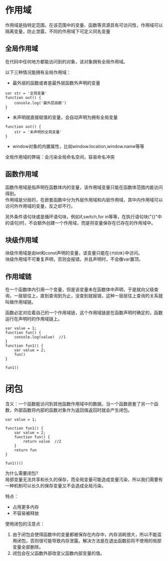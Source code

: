 # 作用域
作用域是指特定范围，在该范围中的变量、函数等资源具有可访问性，作用域可以隔离变量，防止泄露，不同的作用域下可定义同名变量

## 全局作用域
在代码中任何地方都能访问到的对象，该对象拥有全局作用域。

以下三种情况能拥有全局作用域：
* 最外层的函数或者是最外层函数外声明的变量
```
var str = '全局变量'
function out() {
    console.log('最外层函数')
}
```

* 未声明就直接赋值的变量，会自动声明为拥有全局变量
```
function out() {
    str = '未声明的全局变量'
}
```

* window对象的内置属性，比如window.location,window.name等等

全局作用域的弊端：会污染全局命名空间，容易命名冲突

## 函数作用域
函数作用域是指声明在函数体内的变量，该作用域变量只能在函数体范围内能访问得到。  
作用域是分层的，在嵌套函数中分为外层作用域和内层作用域，其中内作用域可以访问外作用域的变量，反之却不行。  

另外条件语句块或是循环语句块，例如if,switch,for in等等，在执行语句块("{}"中的语句)时，不会额外创建一个作用域，而是将变量保存在已存在的作用域中。

## 块级作用域
块级作用域是由let和const声明的变量，该变量只能在`{代码体}`中访问。  
块级作用域不可重复声明，否则会报错，并且声明时，不会像var置顶。


## 作用域链
在一个函数体内引用一个变量，但是该变量未在函数体中声明，于是就向父级查询，一层层往上，直到查询到为止，没查到就报错，这种一层层往上查询的关系就叫做作用域链。  

函数必定对应着自己的一个作用域链，这个作用域链是在函数声明时确定的，函数运行在声明时的作用域链上。
```
var value = 1;
function fun() {
    console.log(value)  //1
}
function fun1() {
    var value = 2;
    fun()
}

fun1()
```

# 闭包
含义：一个函数能访问到其他函数作用域中的数据。当一个函数嵌套了另一个函数，外部函数将内部的函数对象作为返回值返回时就会产生闭包。
```
var value = 1;

function fun1() {
    var value = 2;
    function fun() {
        return value  //2
    }
    return fun
}

fun1()()
```
为什么需要闭包?  
局部变量无法共享和长久的保存，而全局变量可能造成变量污染，所以我们需要有一种机制可以长久的保存变量又不会造成全局污染。  

特点：
* 占用更多内存
* 不容易被释放

使用闭包的注意点：
1. 由于闭包会使得函数中的变量都被保存在内存中，内存消耗很大，所以不能滥用闭包，否则很可能导致内存泄露。解决方法是在退出函数前将不使用的局部变量全部删除。
2. 闭包会在父函数外部改变父函数内部变量的值。